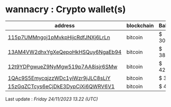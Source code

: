 # wannacry : Crypto wallet(s)

| address | blockchain | Balance |
|---|---|---|
| [115p7UMMngoj1pMvkpHijcRdfJNXj6LrLn](https://www.blockchain.com/explorer/addresses/btc/115p7UMMngoj1pMvkpHijcRdfJNXj6LrLn) | bitcoin | $ 30766 |
| [13AM4VW2dhxYgXeQepoHkHSQuy6NgaEb94](https://www.blockchain.com/explorer/addresses/btc/13AM4VW2dhxYgXeQepoHkHSQuy6NgaEb94) | bitcoin | $ 38664 |
| [12t9YDPgwueZ9NyMgw519p7AA8isjr6SMw](https://www.blockchain.com/explorer/addresses/btc/12t9YDPgwueZ9NyMgw519p7AA8isjr6SMw) | bitcoin | $ 42671 |
| [1QAc9S5EmycqjzzWDc1yiWzr9jJLC8sLiY](https://www.blockchain.com/explorer/addresses/btc/1QAc9S5EmycqjzzWDc1yiWzr9jJLC8sLiY) | bitcoin | $ 3898 |
| [15zGqZCTcys6eCjDkE3DypCjXi6QWRV6V1](https://www.blockchain.com/explorer/addresses/btc/15zGqZCTcys6eCjDkE3DypCjXi6QWRV6V1) | bitcoin | $ 4526 |

Last update : _Friday 24/11/2023 13.22 (UTC)_

